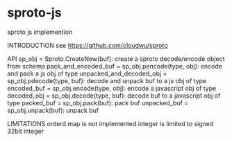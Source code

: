 # sproto-js
sproto js implemention

INTRODUCTION
see https://github.com/cloudwu/sproto

API
sp_obj = Sproto.CreateNew(buf): create a sproto decode/encode object from schema
pack_and_encoded_buf = sp_obj.pencode(type, obj): encode and pack a js obj of type
unpacked_and_decoded_obj = sp_obj.pdecode(type, buf): decode and unpack buf to a js obj of type
encoded_buf = sp_obj.encode(type, obj): encode a javascript obj of type
decoded_obj = sp_obj.decode(type, buf): decode buf to a javascript obj of type
packed_buf = sp_obj.pack(buf): pack buf
unpacked_buf = sp_obj.unpack(buf): unpack buf

LIMITATIONS
orderd map is not implemented
integer is limited to signed 32bit integer

